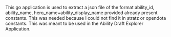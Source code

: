 This go application is used to extract a json file of the format ability_id, ability_name, hero_name+ability_display_name provided already present constants. This was needed because I could not find it in stratz or opendota constants. This was meant to be used in the Ability Draft Explorer Application.
